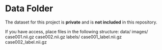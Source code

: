 # Data Folder

The dataset for this project is **private** and is **not included** in this repository.  

If you have access, place files in the following structure:
data/
images/
case001.nii.gz
case002.nii.gz
labels/
case001_label.nii.gz
case002_label.nii.gz


